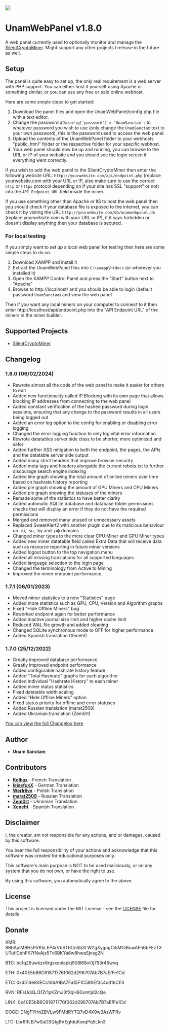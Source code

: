 <img src="https://github.com/UnamSanctam/UnamWebPanel/blob/master/UnamWebPanel.png?raw=true">

# UnamWebPanel v1.8.0

A web panel currently used to optionally monitor and manage the [SilentCryptoMiner](https://github.com/UnamSanctam/SilentCryptoMiner). Might support any other projects I release in the future as well.

## Setup

The panel is quite easy to set up, the only real requirement is a  web server with PHP support. You can either host it yourself using Apache or something similar, or you can use any free or paid online webhost.

Here are some simple steps to get started:
1. Download the panel files and open the UnamWebPanel/config.php file with a text editor.
2. Change the password  at`$config['password'] = 'UnamSanctam';` to whatever password you wish to use (only change the `UnamSanctam` text to your own password), this is the password used to access the web panel.
3. Upload the contents of the UnamWebPanel folder to your webhosts "public_html" folder or the respective folder for your specific webhost.
4. Your web panel should now be up and running, you can browse to the URL or IP of your website and you should see the login screen if everything went correctly.

If you wish to add the web panel to the SilentCryptoMiner then enter the following website URL: `http://yourwebsite.com/api/endpoint.php` (replace yourwebsite.com with your URL or IP, also make sure to use the correct `http` or `https` protocol depending on if your site has SSL "support" or not) into the `API Endpoint URL` field inside the miner.

If you use something other than Apache or IIS to host the web panel then you should check if your database file is exposed to the internet, you can check it by visting the URL `http://yourwebsite.com/db/unamwebpanel.db` (replace yourwebsite.com with your URL or IP), if it says forbidden or doesn't display anything then your database is secured.

### For local testing

If you simply want to set up a local web panel for testing then here are some simple steps to do so.
1. Download XAMPP and install it
2. Extract the UnamWebPanel files into `C:\xampp\htdocs` (or wherever you installed it)
3. Open the XAMPP Control Panel and press the "Start" button next to "Apache"
4. Browse to http://localhost/ and you should be able to login (default password `UnamSanctam`) and view the web panel

Then if you want any local miners on your computer to connect to it then enter http://localhost/api/endpoint.php into the "API Endpoint URL" of the miners in the miner builder.

## Supported Projects

* [SilentCryptoMiner](https://github.com/UnamSanctam/SilentCryptoMiner)

## Changelog

### 1.8.0 (06/02/2024)
* Rewrote almost all the code of the web panel to make it easier for others to edit
* Added new functionality called IP Blocking with its own page that allows blocking IP addresses from connecting to the web panel
* Added constant verification of the hashed password during login sessions, ensuring that any change to the password results in all users being logged out
* Added an error log option to the config for enabling or disabling error logging
* Changed the error logging function to only log vital error information
* Rewrote datatables server side class to be shorter, more optimized and safer
* Added further XSS mitigation to both the endpoint, the pages, the APIs and the datatable server side output
* Added many strict headers that improve browser security
* Added meta tags and headers alongside the current robots.txt to further discourage search engine indexing
* Added line graph showing the total amount of online miners over time based on hashrate history reporting
* Added pie graph showing the amount of GPU Miners and CPU Miners
* Added pie graph showing the statuses of the miners
* Remade some of the statistics to have better clarity
* Added automatic SQLite database and database folder permissions checks that will display an error if they do not have the required permissions
* Merged and removed many unused or unnecessary assets
* Replaced SweetAlert2 with another plugin due to its malicious behaviour on .ru, .su, .by and .рф domains
* Changed miner types to the more clear CPU Miner and GPU Miner types
* Added new miner datatable field called Extra Data that will receive data such as resource reporting in future miner versions
* Added logout button to the top navigation menu
* Added all missing translations for all supported languages
* Added language selection to the login page
* Changed the terminology from Active to Mining
* Improved the miner endpoint performance
### 1.7.1 (06/01/2023)
* Moved miner statistics to a new "Statistics" page
* Added more statistics such as GPU, CPU, Version and Algorithm graphs
* Fixed "Hide Offline Miners" bug
* Reworked endpoint again for better performance
* Added inactive journal size limit and higher cache limit
* Reduced WAL file growth and added cleaning
* Changed SQLite synchronous mode to OFF for higher performance
* Added Spanish translation (Xeneht)
### 1.7.0 (25/12/2022)
* Greatly improved database performance
* Greatly improved endpoint performance
* Added configurable hashrate history feature
* Added "Total Hashrate" graphs for each algorithm
* Added individual "Hashrate History" to each miner
* Added miner status statistics
* Fixed datatable width scaling
* Added "Hide Offline Miners" option
* Fixed status priority for offline and error statuses
* Added Russian translation (marat2509)
* Added Ukrainian translation (Zem0rt)

[You can view the full Changelog here](CHANGELOG.md)

## Author

* **Unam Sanctam**

## Contributors

* **[Kolhax](https://github.com/Kolhax)** - French Translation
* **[leisefuxX](https://github.com/leisefuxX)** - German Translation
* **[Werlrlivx](https://github.com/Werlrlivx)** - Polish Translation
* **[marat2509](https://github.com/marat2509)** - Russian Translation
* **[Zem0rt](https://github.com/Zem0rt)** - Ukrainian Translation
* **[Xeneht](https://github.com/Xeneht)** - Spanish Translation

## Disclaimer

I, the creator, am not responsible for any actions, and or damages, caused by this software.

You bear the full responsibility of your actions and acknowledge that this software was created for educational purposes only.

This software's main purpose is NOT to be used maliciously, or on any system that you do not own, or have the right to use.

By using this software, you automatically agree to the above.

## License

This project is licensed under the MIT License - see the [LICENSE](/LICENSE) file for details

## Donate

XMR: 8BbApiMBHsPVKkLEP4rVbST6CnSb3LW2gXygngCi5MGiBuwAFh6bFEzT3UTufiCehFK7fNvAjs5Tv6BKYa6w8hwaSjnsg2N

BTC: bc1q26uwkzv6rgsxqnlapkj908l68vl0j753r46wvq

ETH: 0x40E5bB6C61871776f062d296707Ab7B7aEfFe1Cd

ETC: 0xd513e80ECc106A1BA7Fa15F1C590Ef3c4cd16CF3

RVN: RFsUdiQJ31Zr1pKZmJ3fXqH6Gomtjd2cQe

LINK: 0x40E5bB6C61871776f062d296707Ab7B7aEfFe1Cd

DOGE: DNgFYHnZBVLw9FMdRYTQ7vD4X9w3AsWFRv

LTC: Lbr8RLB7wSaDSQtg8VEgfdqKoxqPq5Lkn3
